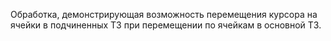 Обработка, демонстрирующая возможность перемещения курсора на ячейки в подчиненных ТЗ при перемещении по ячейкам в основной ТЗ.
